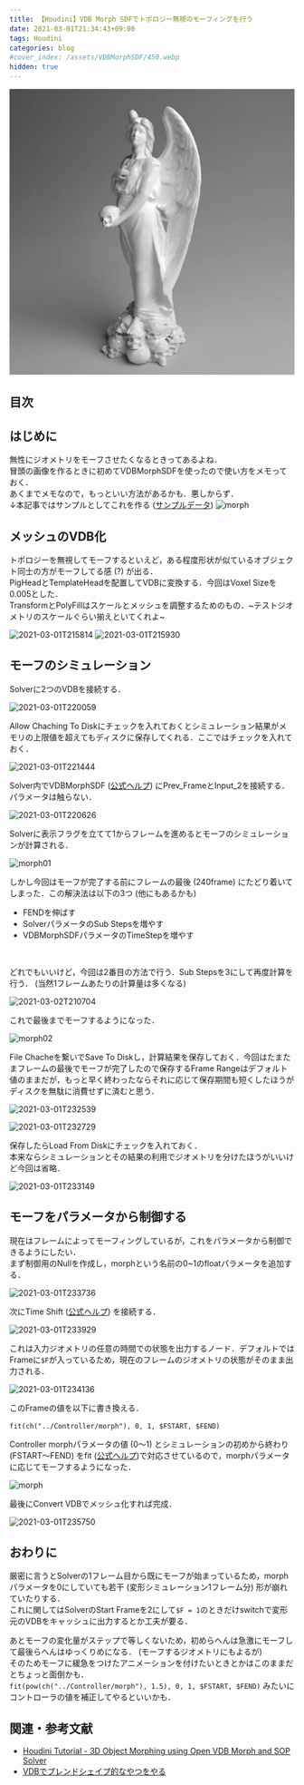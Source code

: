 ```yaml
---
title: 【Houdini】VDB Morph SDFでトポロジー無視のモーフィングを行う
date: 2021-03-01T21:34:43+09:00
tags: Houdini
categories: blog
#cover_index: /assets/VDBMorphSDF/450.webp
hidden: true
---
```


![eyecatch](/assets/VDBMorphSDF/01.webp)

## 目次
<!-- toc -->

## はじめに

無性にジオメトリをモーフさせたくなるときってあるよね．  
冒頭の画像を作るときに初めてVDBMorphSDFを使ったので使い方をメモっておく．  
あくまでメモなので，もっといい方法があるかも．悪しからず．  
↓本記事ではサンプルとしてこれを作る ([サンプルデータ](https://github.com/Magryllia/VDBMorphSDF_Sample))
![morph](morph.png)

## メッシュのVDB化
トポロジーを無視してモーフするといえど，ある程度形状が似ているオブジェクト同士の方がモーフしてる感 (?) が出る．  
PigHeadとTemplateHeadを配置してVDBに変換する．今回はVoxel Sizeを0.005とした．  
TransformとPolyFillはスケールとメッシュを調整するためのもの．~テストジオメトリのスケールぐらい揃えといてくれよ~

![2021-03-01T215814](2021-03-01T215814.png)
![2021-03-01T215930](2021-03-01T215930.png)


## モーフのシミュレーション
Solverに2つのVDBを接続する．

![2021-03-01T220059](2021-03-01T220059.png)

Allow Chaching To Diskにチェックを入れておくとシミュレーション結果がメモリの上限値を超えてもディスクに保存してくれる．ここではチェックを入れておく．

![2021-03-01T221444](2021-03-01T221444.png)

Solver内でVDBMorphSDF ([公式ヘルプ](https://www.sidefx.com/ja/docs/houdini/nodes/sop/vdbmorphsdf)) にPrev_FrameとInput_2を接続する．パラメータは触らない．

![2021-03-01T220626](2021-03-01T220626.png)

Solverに表示フラグを立てて1からフレームを進めるとモーフのシミュレーションが計算される．

![morph01](morph01.webp)

しかし今回はモーフが完了する前にフレームの最後 (240frame) にたどり着いてしまった．この解決法は以下の3つ (他にもあるかも)  

- FENDを伸ばす
- SolverパラメータのSub Stepsを増やす
- VDBMorphSDFパラメータのTimeStepを増やす
<br>

どれでもいいけど，今回は2番目の方法で行う．Sub Stepsを3にして再度計算を行う． (当然1フレームあたりの計算量は多くなる)  

![2021-03-02T210704](2021-03-02T210704.png)

これで最後までモーフするようになった．

![morph02](morph02.webp)

File Chacheを繋いでSave To Diskし，計算結果を保存しておく．今回はたまたまフレームの最後でモーフが完了したので保存するFrame Rangeはデフォルト値のままだが，もっと早く終わったならそれに応じて保存期間も短くしたほうがディスクを無駄に消費せずに済むと思う．

![2021-03-01T232539](2021-03-01T232539.png)

![2021-03-01T232729](2021-03-01T232729.png)

保存したらLoad From Diskにチェックを入れておく．  
本来ならシミュレーションとその結果の利用でジオメトリを分けたほうがいいけど今回は省略．

![2021-03-01T233149](2021-03-01T233149.png)

## モーフをパラメータから制御する

現在はフレームによってモーフィングしているが，これをパラメータから制御できるようにしたい．  
まず制御用のNullを作成し，morphという名前の0~1のfloatパラメータを追加する．

![2021-03-01T233736](2021-03-01T233736.png)

次にTime Shift ([公式ヘルプ](https://www.sidefx.com/ja/docs/houdini/nodes/sop/timeshift)) を接続する．

![2021-03-01T233929](2021-03-01T233929.png)

これは入力ジオメトリの任意の時間での状態を出力するノード．デフォルトではFrameに`$F`が入っているため，現在のフレームのジオメトリの状態がそのまま出力される．

![2021-03-01T234136](2021-03-01T234136.png)

このFrameの値を以下に書き換える．

```
fit(ch("../Controller/morph"), 0, 1, $FSTART, $FEND)
```

Controller morphパラメータの値 (0～1) とシミュレーションの初めから終わり (FSTART～FEND) をfit ([公式ヘルプ](https://www.sidefx.com/ja/docs/houdini/vex/functions/fit.html))で対応させているので，morphパラメータに応じてモーフするようになった．

![morph](morph.png)

最後にConvert VDBでメッシュ化すれば完成．

![2021-03-01T235750](2021-03-01T235750.png)


## おわりに
厳密に言うとSolverの1フレーム目から既にモーフが始まっているため，morphパラメータを0にしていても若干 (変形シミュレーション1フレーム分) 形が崩れていたりする．  
これに関してはSolverのStart Frameを2にして`$F = 1`のときだけswitchで変形元のVDBをキャッシュに出力するとか工夫が要る．  

あとモーフの変化量がステップで等しくないため，初めらへんは急激にモーフして最後らへんはゆっくりめになる． (モーフするジオメトリにもよるが)  
そのためモーフに緩急をつけたアニメーションを付けたいときとかはこのままだとちょっと面倒かも．  
`fit(pow(ch("../Controller/morph"), 1.5), 0, 1, $FSTART, $FEND)` みたいにコントローラの値を補正してやるといいかも．

## 関連・参考文献
- [Houdini Tutorial - 3D Object Morphing using Open VDB Morph and SOP Solver](https://youtu.be/-ycX38_DV7E)  
- [VDBでブレンドシェイプ的なやつをやる](https://wakumoku.com/2021/02/06/vdb%e3%81%a7%e3%83%96%e3%83%ac%e3%83%b3%e3%83%89%e3%82%b7%e3%82%a7%e3%82%a4%e3%83%97%e7%9a%84%e3%81%aa%e3%82%84%e3%81%a4%e3%82%92%e3%82%84%e3%82%8b/)